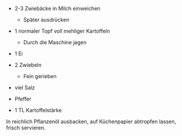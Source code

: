 * 2-3 Zwiebäcke in Milch einweichen
  * Später ausdrücken

* 1 normaler Topf voll mehliger Kartoffeln
  * Durch die Maschine jagen
* 1 Ei
* 2 Zwiebeln
  * Fein gerieben
* viel Salz
* Pfeffer
* 1 TL Kartoffelstärke

In reichlich Pflanzenöl ausbacken, auf Küchenpapier abtropfen lassen, frisch servieren.
